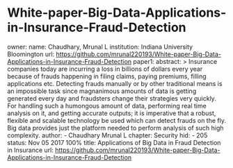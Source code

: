 # White-paper-Big-Data-Applications-in-Insurance-Fraud-Detection

owner:
    name: Chaudhary, Mrunal L
    institution: Indiana University Bloomington
    url: https://github.com/mrunal220193/White-paper-Big-Data-Applications-in-Insurance-Fraud-Detection
paper1:
    abstract: >
        Insurance companies today are incurring a loss in billions of
        dollars every year because of frauds happening in filing
        claims, paying premiums, filling applications etc. Detecting
        frauds manually or by other traditional means is an impossible
        task since magnanimous amounts of data is getting generated
        every day and fraudsters change their strategies very
        quickly. For handling such a humongous amount of data,
        performing real time analysis on it, and getting accurate
        outputs; it is imperative that a robust, flexible and scalable
        technology be used which can detect frauds on the fly. Big
        data provides just the platform needed to perform analysis of
        such high complexity.
    author:
        - Chaudhary Mrunal L
    chapter: Security
    hid:
        - 205
    status: Nov 05 2017 100%
    title: Applications of Big Data in Fraud Detection in Insurance
    url: https://github.com/mrunal220193/White-paper-Big-Data-Applications-in-Insurance-Fraud-Detection
